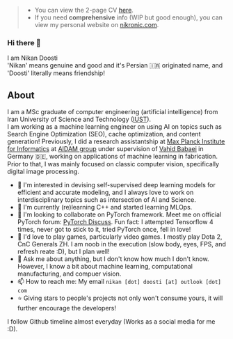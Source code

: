 >* You can view the 2-page CV [here](https://www.nikronic.com/assets/pdf/resume.pdf).
>* If you need **comprehensive** info (WIP but good enough), you can view my personal website on [nikronic.com](https://nikronic.com).

### Hi there 👋
I am Nikan Doosti<br>
'Nikan' means genuine and good and it's Persian :iran: originated name, and 'Doosti' literally means friendship!

## About
I am a MSc graduate of computer engineering (artificial intelligence) from Iran University of Science and Technology ([IUST](http://www.iust.ac.ir/en)). <br> I am working as a machine learning engineer on using AI on topics such as Search Engine Optimization (SEO), cache optimization, and content generation! Previously, I did a research assistantship at [Max Planck Institute for Informatics](https://www.mpi-inf.mpg.de/home/) at [AIDAM group](http://aidam.mpi-inf.mpg.de/) under supervision of [Vahid Babaei](http://aidam.mpi-inf.mpg.de/?view=people_vahid) in Germany :de:, working on applications of machine learning in fabrication. Prior to that, I was mainly focused on classic computer vision, specifically digital image processing.

- 🧐 I'm interested in devising self-supervised deep learning models for efficient and accurate modeling, and I always love to work on interdisciplinary topics such as intersection of AI and Science.
- 🌱 I'm currently (re)learning C++ and started learning MLOps.
- 👯 I'm looking to collaborate on PyTorch framework. Meet me on official PyTorch forum: [PyTorch Discuss](https://discuss.pytorch.org/u/nikronic/summary). Fun fact: I attempted Tensorflow 4 times, never got to stick to it, tried PyTorch once, fell in love!
- 💓 I'd love to play games, particularly video games. I mostly play Dota 2, CnC Generals ZH. I am noob in the execution (slow body, eyes, FPS, and refresh reate :D), but I plan well!
- 💬 Ask me about anything, but I don't know how much I don't know. However, I know a bit about machine learning, computational manufacturing, and compuer vision.
- 📫 How to reach me: My email `nikan [dot] doosti [at] outlook [dot] com`
- ⭐ Giving stars to people's projects not only won't consume yours, it will further encourage the developers!

I follow Github timeline almost everyday (Works as a social media for me :D).
